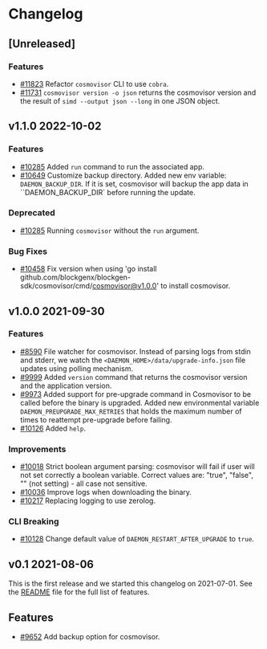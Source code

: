<!--
Guiding Principles:

Changelogs are for humans, not machines.
There should be an entry for every single version.
The same types of changes should be grouped.
Versions and sections should be linkable.
The latest version comes first.
The release date of each version is displayed.
Mention whether you follow Semantic Versioning.

Usage:

Change log entries are to be added to the Unreleased section under the
appropriate stanza (see below). Each entry should ideally include a tag and
the Github issue reference in the following format:

* (<tag>) \#<issue-number> message

The issue numbers will later be link-ified during the release process so you do
not have to worry about including a link manually, but you can if you wish.

Types of changes (Stanzas):

"Features" for new features.
"Improvements" for changes in existing functionality.
"Deprecated" for soon-to-be removed features.
"Bug Fixes" for any bug fixes.
"Client Breaking" for breaking Protobuf, gRPC and REST routes used by end-users.
"CLI Breaking" for breaking CLI commands.
"API Breaking" for breaking exported APIs used by developers building on SDK.
Ref: https://keepachangelog.com/en/1.0.0/
-->

# Changelog

## [Unreleased]
<!-- NOTE: when creating a new release, update cosmovisor/cmd/cosmovisor/cmd/version.go:Version -->

### Features

* [\#11823](https://github.com/blockgenx/blockgen-sdk/pull/11823) Refactor `cosmovisor` CLI to use `cobra`.
* [\#11731](https://github.com/blockgenx/blockgen-sdk/pull/11731) `cosmovisor version -o json` returns the cosmovisor version and the result of `simd --output json --long` in one JSON object.

## v1.1.0 2022-10-02

### Features

* [\#10285](https://github.com/blockgenx/blockgen-sdk/pull/10316) Added `run` command to run the associated app.
* [\#10649](https://github.com/blockgenx/blockgen-sdk/pull/10649) Customize backup directory. Added new env variable: `DAEMON_BACKUP_DIR`. If it is set, cosmovisor will backup the app data in ``DAEMON_BACKUP_DIR` before running the update.

### Deprecated

* [\#10285](https://github.com/blockgenx/blockgen-sdk/pull/10316) Running `cosmovisor` without the `run` argument.

### Bug Fixes

* [\#10458](https://github.com/blockgenx/blockgen-sdk/pull/10458) Fix version when using 'go install github.com/blockgenx/blockgen-sdk/cosmovisor/cmd/cosmovisor@v1.0.0' to install cosmovisor.

## v1.0.0 2021-09-30

### Features

* [\#8590](https://github.com/blockgenx/blockgen-sdk/pull/8590) File watcher for cosmovisor. Instead of parsing logs from stdin and stderr, we watch the `<DAEMON_HOME>/data/upgrade-info.json` file updates using polling mechanism.
* [\#9999](https://github.com/blockgenx/blockgen-sdk/pull/10103) Added `version` command that returns the cosmovisor version and the application version.
* [\#9973](https://github.com/blockgenx/blockgen-sdk/pull/10056) Added support for pre-upgrade command in Cosmovisor to be called before the binary is upgraded. Added new environmental variable `DAEMON_PREUPGRADE_MAX_RETRIES` that holds the maximum number of times to reattempt pre-upgrade before failing.
* [\#10126](https://github.com/blockgenx/blockgen-sdk/pull/10229) Added `help`.

### Improvements

* [\#10018](https://github.com/blockgenx/blockgen-sdk/pull/10018) Strict boolean argument parsing: cosmovisor will fail if user will not set correctly a boolean variable. Correct values are: "true", "false", "" (not setting) - all case not sensitive.
* [\#10036](https://github.com/blockgenx/blockgen-sdk/pull/10036) Improve logs when downloading the binary.
* [\#10217](https://github.com/blockgenx/blockgen-sdk/pull/10217) Replacing logging to use zerolog.

### CLI Breaking

* [\#10128](https://github.com/blockgenx/blockgen-sdk/pull/10128) Change default value of `DAEMON_RESTART_AFTER_UPGRADE` to `true`.

## v0.1 2021-08-06

This is the first release and we started this changelog on 2021-07-01. See the [README](https://github.com/blockgenx/blockgen-sdk/blob/release/cosmovisor/v0.1.x/cosmovisor/CHANGELOG.md) file for the full list of features.

## Features

* [\#9652](https://github.com/blockgenx/blockgen-sdk/pull/9652) Add backup option for cosmovisor.
